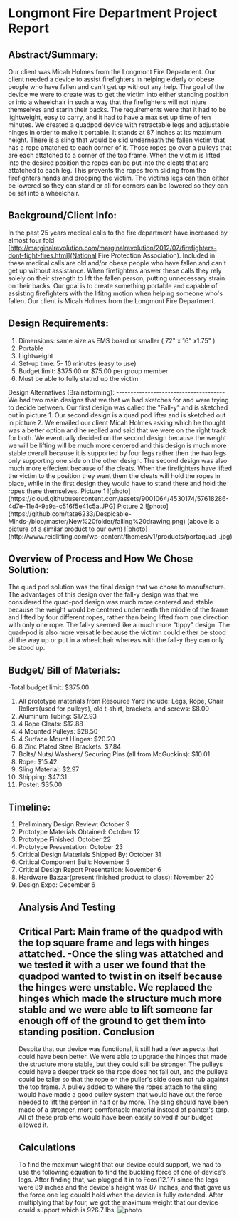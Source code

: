Longmont Fire Department Project Report
=================
Abstract/Summary:
---------------------
Our client was Micah Holmes from the Longmont Fire Department. Our client needed a device to assist firefighters in helping elderly or obese people who have fallen and can't get up without any help. The goal of the device we were to create was to get the victim into either standing position or into a wheelchair in such a way that the firefighters will not injure themselves and starin their backs. The requirements were that it had to be lightweight, easy to carry, and it had to have a max set up time of ten minutes. We created a quadpod device with retractable legs and adjustable hinges in order to make it portable. It stands at 87 inches at its maximum height. There is a sling that would be slid underneath the fallen victim that has a rope attatched to each corner of it. Those ropes go over a pulleys that are each attatched to a corner of the top frame. When the victim is lifted into the desired position the ropes can be put into the cleats that are attatched to each leg. This prevents the ropes from sliding from the firefighters hands and dropping the victim. The victims legs can then either be lowered so they can stand or all for corners can be lowered so they can be set into a wheelchair. 

Background/Client Info:
-----------------------
  In the past 25 years medical calls to the fire department have increased by almost four fold [http://marginalrevolution.com/marginalrevolution/2012/07/firefighters-dont-fight-fires.html](National Fire Protection Association). Included in these medical calls are old and/or obese people who have fallen and can't get up without assistance. When firefighters answer these calls they rely solely on their strength to lift the fallen person, putting unnecessary strain on their backs. Our goal is to create something portable and capable of assisting firefighters with the lifitng motion when helping someone who's fallen. Our client is Micah Holmes from the Longmont Fire Department.

Design Requirements:
---------------------
<ol>
<li>Dimensions: same aize as EMS board or smaller ( 72" x 16" x1.75" )</li>
<li>Portable</li> 
<li>Lightweight</li> 
<li>Set-up time: 5- 10 minutes (easy to use)</li>
<li>Budget limit: $375.00 or $75.00 per group member</li> 
<li>Must be able to fully statnd up the victim</li> 
</ol>
Design Alternatives (Brainstorming):
--------------------------------------
  We had two main designs that we that we had sketches for and were trying to decide between. Our first design was called the "Fall-y" and is sketched out in picture 1. Our second design is a quad pod lifter and is sketched out in picture 2. We emailed our client Micah Holmes asking which he thought was a better option and he replied and said that we were on the right track for both. We eventually decided on the second design because the weight we will be lifting will be much more centered and this design is much more stable overall because it is supported by four legs rather then the two legs only supporting one side on the other design. The second design was also much more effecient because of the cleats. When the firefighters have lifted the victim to the position they want them the cleats will hold the ropes in place, while in the first design they would have to stand there and hold the ropes there themselves.
  Picture 1
  ![photo](https://cloud.githubusercontent.com/assets/9001064/4530174/57618286-4d7e-11e4-9a9a-c516f5e41c5a.JPG)
  Picture 2
  ![photo](https://github.com/tate6233/Despicable-Minds-/blob/master/New%20folder/falling%20drawing.png)
  (above is a picture of a similar product to our own)
  ![photo](http://www.reidlifting.com/wp-content/themes/v1/products/portaquad_.jpg)
  
  


Overview of Process and How We Chose Solution:
-----------------------------------------------
The quad pod solution was the final design that we chose to manufacture. The advantages of this design over the fall-y design was that we considered the quad-pod design was much more centered and stable because the weight would be centered underneath the middle of the frame and lifted by four different ropes, rather than being lifted from one direction with only one rope. The fall-y seemed like a much more "tippy" design. The quad-pod is also more versatile because the victimn could either be stood all the way up or put in a wheelchair whereas with the fall-y they can only be stood up. 

Budget/ Bill of Materials: 
------------------------------
-Total budget limit: $375.00
<ol>
<li>All prototype materials from Resource Yard include: Legs, Rope, Chair Rollers(used for pulleys), old t-shirt, brackets, and screws: $8.00
<li> Aluminum Tubing: $172.93
<li> 4 Rope Cleats: $12.88
<li> 4 Mounted Pulleys: $28.50
<li> 4 Surface Mount Hinges: $20.20
<li> 8 Zinc Plated Steel Brackets: $7.84
<li> Bolts/ Nuts/ Washers/ Securing Pins (all from McGuckins): $10.01
<li> Rope: $15.42
<li> Sling Material: $2.97
<li> Shipping: $47.31
<li> Poster: $35.00
</ol>

Timeline:
------------------
<ol>
<li>Preliminary Design Review: October 9
<li>Prototype Materials Obtained: October 12
<li>Prototype Finished: October 22
<li>Prototype Presentation: October 23
<li>Critical Design Materials Shipped By: October 31
<li>Critical Component Built: November 5
<li>Critical Design Report Presentation: November 6
<li>Hardware Bazzar(present finished product to class): November 20
<li>Design Expo: December 6

Analysis And Testing 
-------------------------
Critical Part: Main frame of the quadpod with the top square frame and legs with hinges attatched.
     -Once the sling was attatched and we tested it with a user we found that the quadpod wanted to twist in on itself because the hinges were unstable. We replaced the hinges which made the structure much more stable and we were able to lift someone far enough off of the ground to get them into standing position.
Conclusion
------------------------------------------------
Despite that our device was functional, it still had a few aspects that could have been better.  We were able to upgrade the hinges that made the structure more stable, but they could still be stronger.  The pulleys could have a deeper track so the rope does not fall out, and the pulleys could be taller so that the rope on the puller's side does not rub against the top frame.  A pulley added to where the ropes attach to the sling would have made a good pulley system that would have cut the force needed to lift the person in half or by more.  The sling should have been made of a stronger, more comfortable material instead of painter's tarp.  All of these problems would have been easily solved if our budget allowed it.  
     
Calculations
---------------------------------
To find the maximun wieght that our device could support, we had to use the following equation to find the buckling force of one of device's legs.  After finding that, we plugged it in to Fcos(12.17) since the legs were 89 inches and the device's height was 87 inches, and that gave us the force one leg couold hold when the device is fully extended.  After multiplying that by four, we got the maximum weight that our device could support which is 926.7 lbs.
![photo](http://upload.wikimedia.org/wikipedia/en/math/4/b/e/4be263c8f28b018d391d88fafff8a4e8.png)

